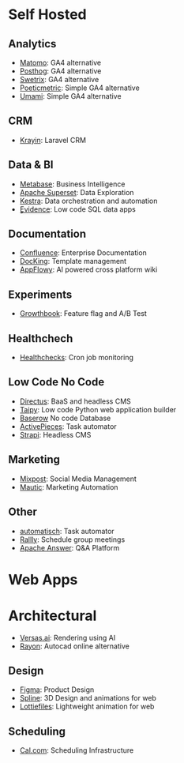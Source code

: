 # Self Hosted

## Analytics

* [Matomo](https://matomo.org/): GA4 alternative
* [Posthog](https://posthog.com/): GA4 alternative
* [Swetrix](http://swetrix.com): GA4 alternative
* [Poeticmetric](https://www.poeticmetric.com/): Simple GA4 alternative
* [Umami](https://umami.is/): Simple GA4 alternative

## CRM

* [Krayin](https://krayincrm.com/): Laravel CRM

## Data & BI

* [Metabase](https://www.metabase.com/): Business Intelligence
* [Apache Superset](https://superset.apache.org/): Data Exploration
* [Kestra](https://kestra.io/): Data orchestration and automation
* ٍ[Evidence](https://evidence.dev/): Low code SQL data apps

## Documentation

* [Confluence](https://www.atlassian.com/software/confluence): Enterprise Documentation
* [DocKing](https://docking.shipsaas.tech/): Template management
* [AppFlowy](https://www.appflowy.io/): AI powered cross platform wiki

## Experiments

* [Growthbook](https://www.growthbook.io/): Feature flag and A/B Test

## Healthchech

* [Healthchecks](https://healthchecks.io/): Cron job monitoring

## Low Code No Code

* [Directus](https://directus.io/): BaaS and headless CMS
* [Taipy](https://www.taipy.io/): Low code Python web application builder
* [Baserow](https://baserow.io/) No code Database
* [ActivePieces](https://www.activepieces.com/): Task automator
* [Strapi](https://strapi.io/): Headless CMS

## Marketing

* [Mixpost](https://mixpost.app/): Social Media Management
* [Mautic](https://www.mautic.org/): Marketing Automation

## Other

* [automatisch](https://automatisch.io/): Task automator
* [Rallly](https://rallly.co/): Schedule group meetings
* [Apache Answer](https://answer.apache.org/): Q&A Platform

# Web Apps

# Architectural

* [Versas.ai](https://versas.ai/): Rendering using AI
* [Rayon](https://rayon.design/): Autocad online alternative

## Design

* [Figma](https://figma.com/): Product Design
* [Spline](https://spline.design/): 3D Design and animations for web
* [Lottiefiles](https://lottiefiles.com/): Lightweight animation for web

## Scheduling
* [Cal.com](https://cal.com/): Scheduling Infrastructure
